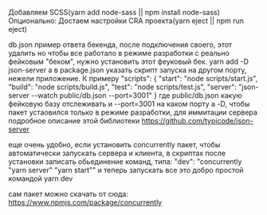  Добавляем SCSS(yarn add node-sass || npm install node-sass)
 Опционально: Достаем настройки CRA проекта(yarn eject || npm run eject)

db.json пример ответа бекенда, после подключения своего, этот удалить
но чтобы все работало в режиме разработки с реально фейковым "беком", 
нужно установить этот феуковый бек.
yarn add -D json-server
а в package.json указать скрипт запуска на другом порту, нежели 
приложение. К примеру
  "scripts": {
    "start": "node scripts/start.js",
    "build": "node scripts/build.js",
    "test": "node scripts/test.js",
    "server": "json-server --watch public/db.json --port=3001"
  }
  где public/db.json какую фейковую базу отслеживать
  и --port=3001 на каком порту
  а -D, чтобы пакет устаовился только в режиме разработки, для иммитации
  сервера
  подробное описание этой библиотеки https://github.com/typicode/json-server
  
  еще очень удобно, если установить concurrently пакет, чтобы 
  автоматически запускать сервера и клиента,
  в скриптах после установки записать обьединение команд, типа:
  "dev": "concurrently \"yarn server\" \"yarn start\""
  и теперь запускать все это добро простой командой yarn dev
  
  сам пакет можно скачать от сюда: https://www.npmjs.com/package/concurrently
